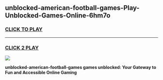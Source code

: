 
## unblocked-american-football-games-Play-Unblocked-Games-Online-6hm7o
<h3>
<a href="https://premium76.site?title=unblocked-american-football-games&ref=24A">CLICK TO PLAY</a></h3>
<hr>

<h3>
<a href="https://premium76.site?title=unblocked-american-football-games&ref=24A">CLICK 2 PLAY</a>
  
</h3>

<a href="https://premium76.site?title=unblocked-american-football-games&ref=24A"><img src="https://clearcache.store/games.png"></a>


**unblocked-american-football-games games unblocked: Your Gateway to Fun and Accessible Online Gaming**
